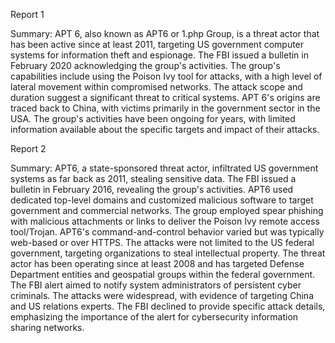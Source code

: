 
Report 1

Summary:
APT 6, also known as APT6 or 1.php Group, is a threat actor that has been active since at least 2011, targeting US government computer systems for information theft and espionage. The FBI issued a bulletin in February 2020 acknowledging the group's activities. The group's capabilities include using the Poison Ivy tool for attacks, with a high level of lateral movement within compromised networks. The attack scope and duration suggest a significant threat to critical systems. APT 6's origins are traced back to China, with victims primarily in the government sector in the USA. The group's activities have been ongoing for years, with limited information available about the specific targets and impact of their attacks.





Report 2

Summary:
APT6, a state-sponsored threat actor, infiltrated US government systems as far back as 2011, stealing sensitive data. The FBI issued a bulletin in February 2016, revealing the group's activities. APT6 used dedicated top-level domains and customized malicious software to target government and commercial networks. The group employed spear phishing with malicious attachments or links to deliver the Poison Ivy remote access tool/Trojan. APT6's command-and-control behavior varied but was typically web-based or over HTTPS. The attacks were not limited to the US federal government, targeting organizations to steal intellectual property. The threat actor has been operating since at least 2008 and has targeted Defense Department entities and geospatial groups within the federal government. The FBI alert aimed to notify system administrators of persistent cyber criminals. The attacks were widespread, with evidence of targeting China and US relations experts. The FBI declined to provide specific attack details, emphasizing the importance of the alert for cybersecurity information sharing networks.


